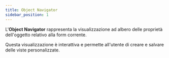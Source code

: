 ```yaml
---
title: Object Navigator
sidebar_position: 1
---
```


L'**Object Navigator** rappresenta la visualizzazione ad albero delle proprietà dell'oggetto relativo alla form corrente.

Questa visualizzazione è interattiva e permette all'utente di creare e salvare delle viste personalizzate.